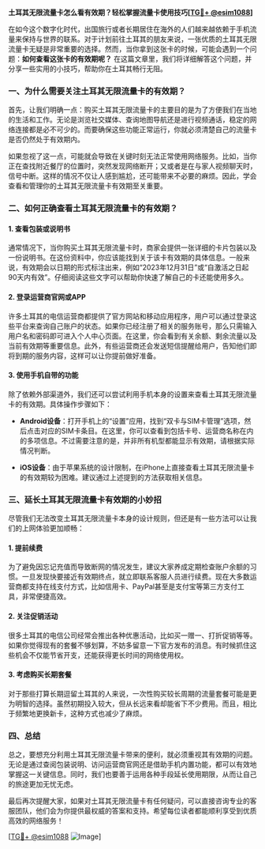 **土耳其无限流量卡怎么看有效期？轻松掌握流量卡使用技巧[[TG💪+ @esim1088](https://t.me/s/esim1088)]**

在如今这个数字化时代，出国旅行或者长期居住在海外的人们越来越依赖于手机流量来保持与世界的联系。对于计划前往土耳其的朋友来说，一张优质的土耳其无限流量卡无疑是非常重要的选择。然而，当你拿到这张卡的时候，可能会遇到一个问题：**如何查看这张卡的有效期呢？** 在这篇文章里，我们将详细解答这个问题，并分享一些实用的小技巧，帮助你在土耳其畅行无阻。

### 一、为什么需要关注土耳其无限流量卡的有效期？

首先，让我们明确一点：购买土耳其无限流量卡的主要目的是为了方便我们在当地的生活和工作。无论是浏览社交媒体、查询地图导航还是进行视频通话，稳定的网络连接都是必不可少的。而要确保这些功能正常运行，你就必须清楚自己的流量卡是否仍然处于有效期内。

如果忽视了这一点，可能就会导致在关键时刻无法正常使用网络服务。比如，当你正在查找附近餐厅的位置时，突然发现网络断开；又或者是在与家人视频聊天时，信号中断。这样的情况不仅让人感到尴尬，还可能带来不必要的麻烦。因此，学会查看和管理你的土耳其无限流量卡有效期至关重要。

### 二、如何正确查看土耳其无限流量卡的有效期？

#### 1. 查看包装或说明书

通常情况下，当你购买土耳其无限流量卡时，商家会提供一张详细的卡片包装以及一份说明书。在这份资料中，你应该能找到关于该卡有效期的具体信息。一般来说，有效期会以日期的形式标注出来，例如“2023年12月31日”或“自激活之日起90天内有效”。仔细阅读这些文字可以帮助你快速了解自己的卡还能使用多久。

#### 2. 登录运营商官网或APP

许多土耳其的电信运营商都提供了官方网站和移动应用程序，用户可以通过登录这些平台来查询自己账户的状态。如果你已经注册了相关的服务账号，那么只需输入用户名和密码即可进入个人中心页面。在这里，你会看到有关余额、剩余流量以及当前有效期等重要信息。此外，有些运营商还会发送短信提醒给用户，告知他们即将到期的服务内容，这样可以让你提前做好准备。

#### 3. 使用手机自带的功能

除了依赖外部渠道外，我们还可以尝试利用手机本身的设置来查看土耳其无限流量卡的有效期。具体操作步骤如下：

- **Android设备**：打开手机上的“设置”应用，找到“双卡与SIM卡管理”选项，然后点击对应的SIM卡条目。在这里，你可以查看到包括卡号、运营商名称在内的多项信息。不过需要注意的是，并非所有机型都能显示有效期，请根据实际情况判断。
  
- **iOS设备**：由于苹果系统的设计限制，在iPhone上直接查看土耳其无限流量卡的有效期较为困难。建议通过上述提到的方法获取相关信息。

### 三、延长土耳其无限流量卡有效期的小妙招

尽管我们无法改变土耳其无限流量卡本身的设计规则，但还是有一些方法可以让我们的上网体验更加顺畅：

#### 1. 提前续费

为了避免因忘记充值而导致断网的情况发生，建议大家养成定期检查账户余额的习惯。一旦发现快要接近有效期终点，就立即联系客服人员进行续费。现在大多数运营商都支持在线支付方式，比如信用卡、PayPal甚至是支付宝等第三方支付工具，非常便捷高效。

#### 2. 关注促销活动

很多土耳其的电信公司经常会推出各种优惠活动，比如买一赠一、打折促销等等。如果你觉得现有的套餐不够划算，不妨多留意一下官方发布的消息。有时候抓住这些机会不仅能节省开支，还能获得更长时间的网络使用权。

#### 3. 考虑购买长期套餐

对于那些打算长期逗留土耳其的人来说，一次性购买较长周期的流量套餐可能是更为明智的选择。虽然初期投入较大，但从长远来看却能省下不少费用。而且，相比于频繁地更换新卡，这种方式也减少了麻烦。

### 四、总结

总之，要想充分利用土耳其无限流量卡带来的便利，就必须重视其有效期的问题。无论是通过查阅包装说明、访问运营商官网还是借助手机内置功能，都可以有效地掌握这一关键信息。同时，我们也要善于运用各种手段延长使用期限，从而让自己的旅途更加无忧无虑。

最后再次提醒大家，如果对土耳其无限流量卡有任何疑问，可以直接咨询专业的客服团队，他们会为你提供最权威的答案和支持。希望每位读者都能顺利享受到优质高效的网络服务！

[[TG💪+ @esim1088](https://t.me/s/esim1088) ![Image](https://i.postimg.cc/4NQfJmqS/Snipaste-2025-05-13-00-14-12.png)]